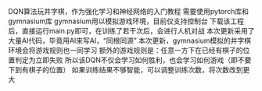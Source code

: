 DQN算法玩井字棋，作为强化学习和神经网络的入门教程
需要使用pytorch库和gymnasium库
gymnasium用以模拟游戏环境，目前仅支持控制台
下载该工程后，直接运行main.py即可，在训练了若干次后，会进行人机对战
本次更新采用了大量AI代码，毕竟用AI来写AI，“同根同源”
本次更新，gymnasium模拟的井字棋环境会将游戏规则也一同学习
额外的游戏规则是：任意一方下在已经有棋子的位置判定为立即失败
所以该DQN不仅会学习如何胜利，也会学习如何游戏（即不要下到有棋子的位置）
如果训练结果不够智能，可以调整训练次数，将次数改到更大